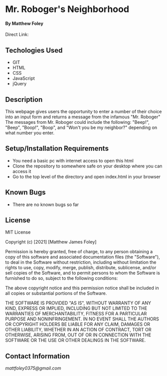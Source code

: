 # Mr. Roboger's Neighborhood

#### By Matthew Foley

Direct Link: 

## Techologies Used

* GIT
* HTML
* CSS
* JavaScript
* jQuery

## Description

This webpage gives users the opportunity to enter a number of their choice into an input form and returns a message from the infamous "Mr. Roboger"
The messages from Mr. Roboger could include the following: "Beep!", "Beep", "Boop!", "Boop", and "Won't you be my neighbor?" depending on what number you enter. 

## Setup/Installation Requirements

* You need a basic pc with internet access to open this html
* Clone the repository to somewhere safe on your desktop where you can access it
* Go to the top level of the directory and open index.html in your browser

## Known Bugs

* There are no known bugs so far

## License
MIT License

Copyright (c) [2021] [Matthew James Foley]

Permission is hereby granted, free of charge, to any person obtaining a copy
of this software and associated documentation files (the "Software"), to deal
in the Software without restriction, including without limitation the rights
to use, copy, modify, merge, publish, distribute, sublicense, and/or sell
copies of the Software, and to permit persons to whom the Software is
furnished to do so, subject to the following conditions:

The above copyright notice and this permission notice shall be included in all
copies or substantial portions of the Software.

THE SOFTWARE IS PROVIDED "AS IS", WITHOUT WARRANTY OF ANY KIND, EXPRESS OR
IMPLIED, INCLUDING BUT NOT LIMITED TO THE WARRANTIES OF MERCHANTABILITY,
FITNESS FOR A PARTICULAR PURPOSE AND NONINFRINGEMENT. IN NO EVENT SHALL THE
AUTHORS OR COPYRIGHT HOLDERS BE LIABLE FOR ANY CLAIM, DAMAGES OR OTHER
LIABILITY, WHETHER IN AN ACTION OF CONTRACT, TORT OR OTHERWISE, ARISING FROM,
OUT OF OR IN CONNECTION WITH THE SOFTWARE OR THE USE OR OTHER DEALINGS IN THE
SOFTWARE.

## Contact Information

_mattfoley0375@gmail.com_

